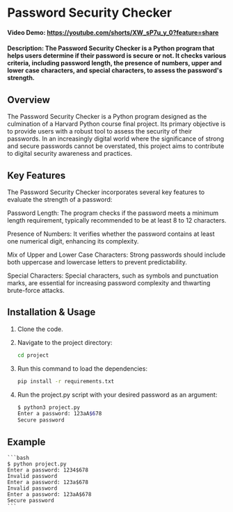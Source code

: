 # Password Security Checker
#### Video Demo:  https://youtube.com/shorts/XW_sP7u_y_0?feature=share
#### Description: The Password Security Checker is a Python program that helps users determine if their password is secure or not. It checks various criteria, including password length, the presence of numbers, upper and lower case characters, and special characters, to assess the password's strength.

## Overview

The Password Security Checker is a Python program designed as the culmination of a Harvard Python course final project. Its primary objective is to provide users with a robust tool to assess the security of their passwords. In an increasingly digital world where the significance of strong and secure passwords cannot be overstated, this project aims to contribute to digital security awareness and practices.

## Key Features

The Password Security Checker incorporates several key features to evaluate the strength of a password:

Password Length: The program checks if the password meets a minimum length requirement, typically recommended to be at least 8 to 12 characters.

Presence of Numbers: It verifies whether the password contains at least one numerical digit, enhancing its complexity.

Mix of Upper and Lower Case Characters: Strong passwords should include both uppercase and lowercase letters to prevent predictability.

Special Characters: Special characters, such as symbols and punctuation marks, are essential for increasing password complexity and thwarting brute-force attacks.

## Installation & Usage

1. Clone the code.

2. Navigate to the project directory:

    ```bash
    cd project
    ```

3. Run this command to load the dependencies:
   ```bash
   pip install -r requirements.txt
   ```

4. Run the project.py script with your desired password as an argument:

    ```bash
    $ python3 project.py
    Enter a password: 123aA$678
    Secure password
    ```


## Example

    ```bash
    $ python project.py
    Enter a password: 1234$678
    Invalid password
    Enter a password: 123a$678
    Invalid password
    Enter a password: 123aA$678
    Secure password
    ```